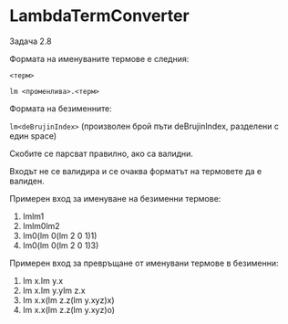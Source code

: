 # LambdaTermConverter

Задача 2.8

Формата на именуваните термове е следния: 
 
 `<терм>`
 
 `lm <променлива>.<терм>`
 
Формата на безименните:
 
 `lm<deBrujinIndex>` (произволен брой пъти deBrujinIndex, разделени с един space)
 
Скобите се парсват правилно, ако са валидни.

Входът не се валидира и се очаква форматът на термовете да е валиден.

Примерен вход за именуване на безименни термове:
 1. lmlm1
 2. lmlm0lm2
 3. lm0(lm 0(lm 2 0 1)1)
 4. lm0(lm 0(lm 2 0 1)3)
 
Примерен вход за превръщане от именувани термове в безименни:
 1. lm x.lm y.x
 2. lm x.lm y.ylm z.x
 3. lm x.x(lm z.z(lm y.xyz)x)
 4. lm x.x(lm z.z(lm y.xyz)o)
